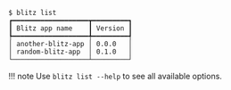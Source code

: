 <!-- termynal -->

<div class="termy">

```console
$ blitz list
┏━━━━━━━━━━━━━━━━━━━┳━━━━━━━━━┓
┃ Blitz app name    ┃ Version ┃
┡━━━━━━━━━━━━━━━━━━━╇━━━━━━━━━┩
│ another-blitz-app │ 0.0.0   │
│ random-blitz-app  │ 0.1.0   │
└───────────────────┴─────────┘
```

</div>

!!! note
    Use `blitz list --help` to see all available options.
